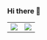 ### Hi there 👋

<!--
**ElSueno323/ElSueno323** is a ✨ _special_ ✨ repository because its `README.md` (this file) appears on your GitHub profile.

Here are some ideas to get you started:

- 🔭 I’m currently working on ...
- 🌱 I’m currently learning ...
- 👯 I’m looking to collaborate on ...
- 🤔 I’m looking for help with ...
- 💬 Ask me about ...
- 📫 How to reach me: ...
- 😄 Pronouns: ...
- ⚡ Fun fact: ...
-->

<div align="center">
  <table>
    <tr>
      <td><img src="https://github-readme-stats.vercel.app/api?username=ElSueno323&show_icons=true&theme=radical&count_private=true" /></td>
      <td><img src="https://github-readme-stats.vercel.app/api/top-langs/?username=ElSueno323&theme=radical&hide_langs_below=8&count_private=true" /></td>
    </tr>
  </table>
  </div>

